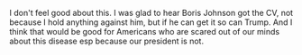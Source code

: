 I don't feel good about this. I was glad to hear Boris Johnson got the CV, not because I hold anything against him, but if he can get it so can Trump. And I think that would be good for Americans who are scared out of our minds about this disease esp because our president is not.

